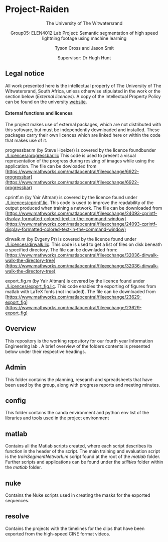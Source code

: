 # Project-Raiden

<p align="center">
The University of The Witwatersrand 
</p>
<p align="center">
Group05: ELEN4012 Lab Project: Semantic segmentation of high speed lightning footage using machine learning
</p>
<p align="center">
Tyson Cross and Jason Smit 
</p>
<p align="center">
Supervisor:  Dr Hugh Hunt  
</p>

## Legal notice

All work presented here is the intellectual property of The University of The Witwatersrand, South Africa,
unless otherwise stipulated in the work or the section below (*External licences*).
A copy of the Intellectual Property Policy can be found on the university
[website](https://libguides.wits.ac.za/ld.php?content_id=18737801).

#### External functions and licences
The project makes use of external packages, which are not distributed with this software, but must be independently
downloaded and installed. These packages carry their own licences which are linked here or within
the code that makes use of it. 

progressbar.m (by Steve Hoelzer) is covered by the licence foundbunder [./Licences/progressbar.lic](./Licences/progressbar.lic)
This code is used to present a visual representation of the progress during resizing of images while using the application. The file can be dowloaded from [https://www.mathworks.com/matlabcentral/fileexchange/6922-progressbar](https://www.mathworks.com/matlabcentral/fileexchange/6922-progressbar)

cprintf.m (by Yair Altman) is covered by the licence found under [./Licences/cprintf.lic](./Licences/progressbar.lic).
This code is used to improve the readability of the output produced when training a network. The file can be downloaded from [https://www.mathworks.com/matlabcentral/fileexchange/24093-cprintf-display-formatted-colored-text-in-the-command-window](https://www.mathworks.com/matlabcentral/fileexchange/24093-cprintf-display-formatted-colored-text-in-the-command-window)

dirwalk.m (by Evgeny Pr) is covered by the licence found under [./Licences/dirwalk.lic](./Licences/dirwalk.lic). This code is used to get a list of files on disk beneath a specified directory. The file can be downladed from: [https://www.mathworks.com/matlabcentral/fileexchange/32036-dirwalk-walk-the-directory-tree](https://www.mathworks.com/matlabcentral/fileexchange/32036-dirwalk-walk-the-directory-tree)

export_fig.m (by Yair Altman) is covered by the licence found under [./Licences/export_fig.lic](./Licences/export_fig.lic). This code enables the exporting of figures from matlab with LaTeX fonts (not included).
The file can be downloaded from [https://www.mathworks.com/matlabcentral/fileexchange/23629-export_fig](https://www.mathworks.com/matlabcentral/fileexchange/23629-export_fig)

## Overview
This repository is the working repository for our fourth year Information Engineering lab .
A brief overview of the folders contents is presented below under their respective headings.
 
## Admin
This folder contains the planning, research and spreadsheets that have
been used by the group, along with progress reports and meeting minutes.

## config
This folder contains the canda environment and python env list of the libraries and tools used in the project environment

## matlab
Contains all the Matlab scripts created, where each script describes its function in the header of the script. The main training and evaluation script is the _trainSegmentNetwork.m_ script found at the root of the _matlab_ folder.  Further scripts and applications
can be found under the _utilities_ folder within the _matlab_ folder.

## nuke
Contains the Nuke scripts used in creating the masks for the exported sequences.

## resolve
Contains the projects with the timelines for the clips that have been exported from the high-speed CINE format videos.
